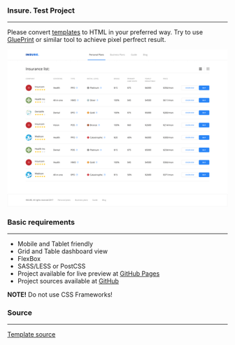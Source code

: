 ### Insure. Test Project
---
Please convert [templates](#source) to HTML in your preferred way.
Try to use [GluePrint](http://glueprintapp.com/) or similar tool to achieve pixel perfrect result.

![Insure Table Dashbord](./assets/dashboard-table-desktop.png "Insure Table Dashbord")

### Basic requirements
---
 - Mobile and Tablet friendly
 - Grid and Table dashboard view
 - FlexBox
 - SASS/LESS or PostCSS
 - Project available for live preview at [GitHub Pages](https://pages.github.com)
 - Project sources available at [GitHub](https://github.com)

**NOTE!** Do not use CSS Frameworks!

### Source
---
[Template source](https://www.figma.com/file/OvWzD08AE5sR77M76pSJTYmi/Test-Task-Eleken)
